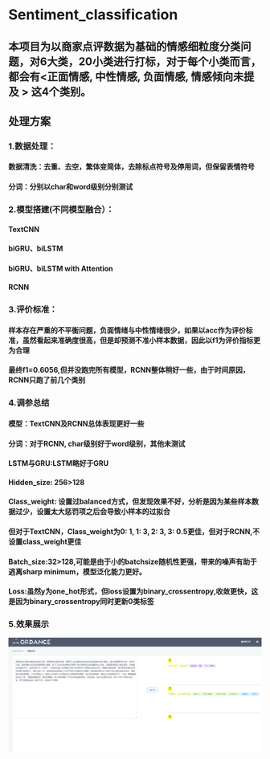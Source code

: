 # Sentiment_classification
## 本项目为以商家点评数据为基础的情感细粒度分类问题，对6大类，20小类进行打标，对于每个小类而言，都会有<正面情感, 中性情感, 负面情感, 情感倾向未提及 >  这4个类别。
## 处理方案
### 1.数据处理：
#### 数据清洗：去重、去空，繁体变简体，去除标点符号及停用词，但保留表情符号
#### 分词：分别以char和word级别分别测试
### 2.模型搭建(不同模型融合）：
#### TextCNN
#### biGRU、biLSTM
#### biGRU、biLSTM with Attention
#### RCNN
### 3.评价标准：
#### 样本存在严重的不平衡问题，负面情绪与中性情绪很少，如果以acc作为评价标准，虽然看起来准确度很高，但是却预测不准小样本数据，因此以f1为评价指标更为合理
#### 最终f1=0.6056,但并没跑完所有模型，RCNN整体稍好一些，由于时间原因，RCNN只跑了前几个类别
### 4.调参总结
#### 模型：TextCNN及RCNN总体表现更好一些
#### 分词：对于RCNN, char级别好于word级别，其他未测试
#### LSTM与GRU:LSTM略好于GRU
#### Hidden_size: 256>128
#### Class_weight: 设置过balanced方式，但发现效果不好，分析是因为某些样本数据过少，设置太大惩罚项之后会导致小样本的过拟合
#### 但对于TextCNN，Class_weight为0: 1, 1: 3, 2: 3, 3: 0.5更佳，但对于RCNN,不设置class_weight更佳
#### Batch_size:32>128,可能是由于小的batchsize随机性更强，带来的噪声有助于逃离sharp minimum，模型泛化能力更好。
#### Loss:虽然y为one_hot形式，但loss设置为binary_crossentropy,收敛更快，这是因为binary_crossentropy同时更新0类标签
### 5.效果展示
![image](https://github.com/RyanPeking/Sentiment_classification/blob/master/img/web.png)



